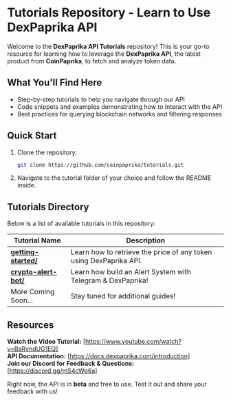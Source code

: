 # Tutorials Repository - Learn to Use DexPaprika API

Welcome to the **DexPaprika API Tutorials** repository! This is your go-to resource for learning how to leverage the **DexPaprika API**, the latest product from **CoinPaprika**, to fetch and analyze token data.

## What You'll Find Here
- Step-by-step tutorials to help you navigate through our API
- Code snippets and examples demonstrating how to interact with the API
- Best practices for querying blockchain networks and filtering responses

## Quick Start
1. Clone the repository:
   ```sh
   git clone https://github.com/coinpaprika/tutorials.git
   ```
2. Navigate to the tutorial folder of your choice and follow the README inside.

## Tutorials Directory
Below is a list of available tutorials in this repository:

| Tutorial Name | Description |
|-----------------|--------------|
| [**getting-started/**](getting-started/) | Learn how to retrieve the price of any token using DexPaprika API. |
| [**crypto-alert-bot/**](crypto-alert-bot/) | Learn how build an Alert System with Telegram & DexPaprika! |
| More Coming Soon... | Stay tuned for additional guides! |

## Resources
**Watch the Video Tutorial:** [https://www.youtube.com/watch?v=BaRvndUG1EQ]  
**API Documentation:** [https://docs.dexpaprika.com/introduction]  
**Join our Discord for Feedback & Questions:** [https://discord.gg/mS4cWp6a]  

Right now, the API is in **beta** and free to use. Test it out and share your feedback with us!

